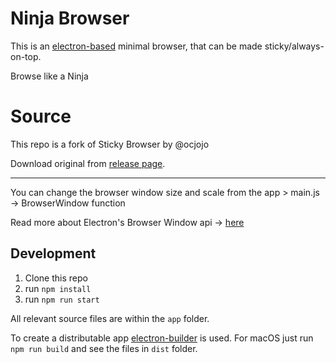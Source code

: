 # Ninja Browser

This is an [electron-based](https://electron.atom.io/) minimal browser, that can be made sticky/always-on-top.

Browse like a Ninja

# Source
This repo is a fork of Sticky Browser by @ocjojo

Download original from [release page](https://github.com/ocjojo/sticky-browser/releases).

---

You can change the browser window size and scale from the app > main.js -> BrowserWindow function

Read more about Electron's Browser Window api -> [here](https://electronjs.org/docs/api/browser-window)

## Development

1. Clone this repo
2. run `npm install`
3. run `npm run start`

All relevant source files are within the `app` folder.

To create a distributable app [electron-builder](https://github.com/electron-userland/electron-builder) is used.
For macOS just run `npm run build` and see the files in `dist` folder.
